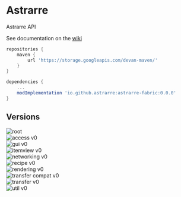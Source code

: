# Astrarre
Astrarre API 

See documentation on the [wiki](https://github.com/Astrarre/Astrarre/wiki)

```gradle
repositories {
    maven {
        url 'https://storage.googleapis.com/devan-maven/'
    }
}

dependencies {
    ...
    modImplementation 'io.github.astrarre:astrarre-fabric:0.0.0'
}
```

## Versions
![root](https://img.shields.io/maven-metadata/v?label=root&metadataUrl=https%3A%2F%2Fstorage.googleapis.com%2Fdevan-maven%2Fio%2Fgithub%2Fastrarre%2Fastrarre-fabric%2Fmaven-metadata.xml&style=for-the-badge)\
![access v0](https://img.shields.io/maven-metadata/v?label=Access%20v0&metadataUrl=https%3A%2F%2Fstorage.googleapis.com%2Fdevan-maven%2Fio%2Fgithub%2Fastrarre%2Fastrarre-access-v0-fabric%2Fmaven-metadata.xml&style=for-the-badge)\
![gui v0](https://img.shields.io/maven-metadata/v?label=gui%20v0&metadataUrl=https%3A%2F%2Fstorage.googleapis.com%2Fdevan-maven%2Fio%2Fgithub%2Fastrarre%2Fastrarre-gui-v0-fabric%2Fmaven-metadata.xml&style=for-the-badge)\
![itemview v0](https://img.shields.io/maven-metadata/v?label=itemview%20v0&metadataUrl=https%3A%2F%2Fstorage.googleapis.com%2Fdevan-maven%2Fio%2Fgithub%2Fastrarre%2Fastrarre-itemview-v0-fabric%2Fmaven-metadata.xml&style=for-the-badge)\
![networking v0](https://img.shields.io/maven-metadata/v?label=networking%20v0&metadataUrl=https%3A%2F%2Fstorage.googleapis.com%2Fdevan-maven%2Fio%2Fgithub%2Fastrarre%2Fastrarre-networking-v0-fabric%2Fmaven-metadata.xml&style=for-the-badge)\
![recipe v0](https://img.shields.io/maven-metadata/v?label=recipe%20v0&metadataUrl=https%3A%2F%2Fstorage.googleapis.com%2Fdevan-maven%2Fio%2Fgithub%2Fastrarre%2Fastrarre-recipe-v0-fabric%2Fmaven-metadata.xml&style=for-the-badge)\
![rendering v0](https://img.shields.io/maven-metadata/v?label=rendering%20v0&metadataUrl=https%3A%2F%2Fstorage.googleapis.com%2Fdevan-maven%2Fio%2Fgithub%2Fastrarre%2Fastrarre-rendering-v0-fabric%2Fmaven-metadata.xml&style=for-the-badge)\
![transfer compat v0](https://img.shields.io/maven-metadata/v?label=transfer%20compat%20v0&metadataUrl=https%3A%2F%2Fstorage.googleapis.com%2Fdevan-maven%2Fio%2Fgithub%2Fastrarre%2Fastrarre-transfer-compat-v0-fabric%2Fmaven-metadata.xml&style=for-the-badge)\
![transfer v0](https://img.shields.io/maven-metadata/v?label=transfer%20v0&metadataUrl=https%3A%2F%2Fstorage.googleapis.com%2Fdevan-maven%2Fio%2Fgithub%2Fastrarre%2Fastrarre-transfer-v0-fabric%2Fmaven-metadata.xml&style=for-the-badge)\
![util v0](https://img.shields.io/maven-metadata/v?label=util%20v0&metadataUrl=https%3A%2F%2Fstorage.googleapis.com%2Fdevan-maven%2Fio%2Fgithub%2Fastrarre%2Fastrarre-util-v0-fabric%2Fmaven-metadata.xml&style=for-the-badge)
